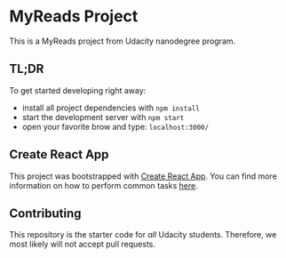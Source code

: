 # MyReads Project

This is a MyReads project from Udacity nanodegree program.


## TL;DR

To get started developing right away:

* install all project dependencies with `npm install`
* start the development server with `npm start`
* open your favorite brow and type: `localhost:3000/`

## Create React App

This project was bootstrapped with [Create React App](https://github.com/facebookincubator/create-react-app). You can find more information on how to perform common tasks [here](https://github.com/facebookincubator/create-react-app/blob/master/packages/react-scripts/template/README.md).

## Contributing

This repository is the starter code for _all_ Udacity students. Therefore, we most likely will not accept pull requests.